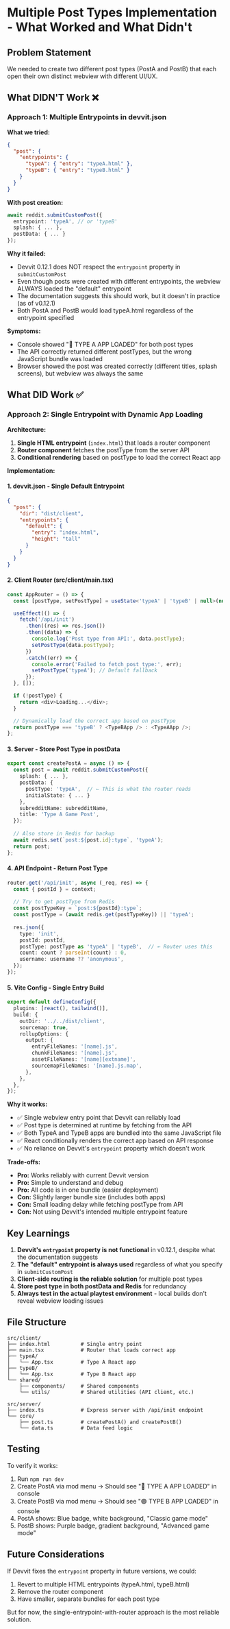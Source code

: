 # Multiple Post Types Implementation - What Worked and What Didn't

## Problem Statement
We needed to create two different post types (PostA and PostB) that each open their own distinct webview with different UI/UX.

## What DIDN'T Work ❌

### Approach 1: Multiple Entrypoints in devvit.json
**What we tried:**
```json
{
  "post": {
    "entrypoints": {
      "typeA": { "entry": "typeA.html" },
      "typeB": { "entry": "typeB.html" }
    }
  }
}
```

**With post creation:**
```typescript
await reddit.submitCustomPost({
  entrypoint: 'typeA', // or 'typeB'
  splash: { ... },
  postData: { ... }
});
```

**Why it failed:**
- Devvit 0.12.1 does NOT respect the `entrypoint` property in `submitCustomPost`
- Even though posts were created with different entrypoints, the webview ALWAYS loaded the "default" entrypoint
- The documentation suggests this should work, but it doesn't in practice (as of v0.12.1)
- Both PostA and PostB would load typeA.html regardless of the entrypoint specified

**Symptoms:**
- Console showed "🔵 TYPE A APP LOADED" for both post types
- The API correctly returned different postTypes, but the wrong JavaScript bundle was loaded
- Browser showed the post was created correctly (different titles, splash screens), but webview was always the same

## What DID Work ✅

### Approach 2: Single Entrypoint with Dynamic App Loading

**Architecture:**
1. **Single HTML entrypoint** (`index.html`) that loads a router component
2. **Router component** fetches the postType from the server API
3. **Conditional rendering** based on postType to load the correct React app

**Implementation:**

#### 1. devvit.json - Single Default Entrypoint
```json
{
  "post": {
    "dir": "dist/client",
    "entrypoints": {
      "default": {
        "entry": "index.html",
        "height": "tall"
      }
    }
  }
}
```

#### 2. Client Router (src/client/main.tsx)
```typescript
const AppRouter = () => {
  const [postType, setPostType] = useState<'typeA' | 'typeB' | null>(null);

  useEffect(() => {
    fetch('/api/init')
      .then((res) => res.json())
      .then((data) => {
        console.log('Post type from API:', data.postType);
        setPostType(data.postType);
      })
      .catch((err) => {
        console.error('Failed to fetch post type:', err);
        setPostType('typeA'); // Default fallback
      });
  }, []);

  if (!postType) {
    return <div>Loading...</div>;
  }

  // Dynamically load the correct app based on postType
  return postType === 'typeB' ? <TypeBApp /> : <TypeAApp />;
};
```

#### 3. Server - Store Post Type in postData
```typescript
export const createPostA = async () => {
  const post = await reddit.submitCustomPost({
    splash: { ... },
    postData: {
      postType: 'typeA',  // ← This is what the router reads
      initialState: { ... }
    },
    subredditName: subredditName,
    title: 'Type A Game Post',
  });
  
  // Also store in Redis for backup
  await redis.set(`post:${post.id}:type`, 'typeA');
  return post;
};
```

#### 4. API Endpoint - Return Post Type
```typescript
router.get('/api/init', async (_req, res) => {
  const { postId } = context;
  
  // Try to get postType from Redis
  const postTypeKey = `post:${postId}:type`;
  const postType = (await redis.get(postTypeKey)) || 'typeA';
  
  res.json({
    type: 'init',
    postId: postId,
    postType: postType as 'typeA' | 'typeB',  // ← Router uses this
    count: count ? parseInt(count) : 0,
    username: username ?? 'anonymous',
  });
});
```

#### 5. Vite Config - Single Entry Build
```typescript
export default defineConfig({
  plugins: [react(), tailwind()],
  build: {
    outDir: '../../dist/client',
    sourcemap: true,
    rollupOptions: {
      output: {
        entryFileNames: '[name].js',
        chunkFileNames: '[name].js',
        assetFileNames: '[name][extname]',
        sourcemapFileNames: '[name].js.map',
      },
    },
  },
});
```

**Why it works:**
- ✅ Single webview entry point that Devvit can reliably load
- ✅ Post type is determined at runtime by fetching from the API
- ✅ Both TypeA and TypeB apps are bundled into the same JavaScript file
- ✅ React conditionally renders the correct app based on API response
- ✅ No reliance on Devvit's `entrypoint` property which doesn't work

**Trade-offs:**
- **Pro:** Works reliably with current Devvit version
- **Pro:** Simple to understand and debug
- **Pro:** All code is in one bundle (easier deployment)
- **Con:** Slightly larger bundle size (includes both apps)
- **Con:** Small loading delay while fetching postType from API
- **Con:** Not using Devvit's intended multiple entrypoint feature

## Key Learnings

1. **Devvit's `entrypoint` property is not functional** in v0.12.1, despite what the documentation suggests
2. **The "default" entrypoint is always used** regardless of what you specify in `submitCustomPost`
3. **Client-side routing is the reliable solution** for multiple post types
4. **Store post type in both postData and Redis** for redundancy
5. **Always test in the actual playtest environment** - local builds don't reveal webview loading issues

## File Structure

```
src/client/
├── index.html          # Single entry point
├── main.tsx            # Router that loads correct app
├── typeA/
│   └── App.tsx         # Type A React app
├── typeB/
│   └── App.tsx         # Type B React app
└── shared/
    ├── components/     # Shared components
    └── utils/          # Shared utilities (API client, etc.)

src/server/
├── index.ts            # Express server with /api/init endpoint
└── core/
    ├── post.ts         # createPostA() and createPostB()
    └── data.ts         # Data feed logic
```

## Testing

To verify it works:
1. Run `npm run dev`
2. Create PostA via mod menu → Should see "🔵 TYPE A APP LOADED" in console
3. Create PostB via mod menu → Should see "🟣 TYPE B APP LOADED" in console
4. PostA shows: Blue badge, white background, "Classic game mode"
5. PostB shows: Purple badge, gradient background, "Advanced game mode"

## Future Considerations

If Devvit fixes the `entrypoint` property in future versions, we could:
1. Revert to multiple HTML entrypoints (typeA.html, typeB.html)
2. Remove the router component
3. Have smaller, separate bundles for each post type

But for now, the single-entrypoint-with-router approach is the most reliable solution.
